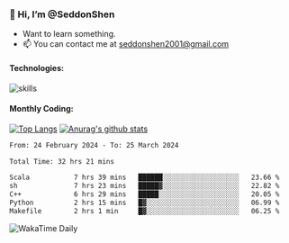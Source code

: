 ### 👋 Hi, I’m @SeddonShen
- Want to learn something.
- 📫 You can contact me at seddonshen2001@gmail.com

#### Technologies:

![skills](https://skillicons.dev/icons?i=scala,js,html,css,bootstrap,jquery,c,cpp,cloudflare,django,docker,flask,git,github,githubactions,linux,latex,mysql,nodejs,ps,php,pr,py,raspberrypi,redis,unreal,v,vscode,vue,bash)

#### Monthly Coding:
[![Top Langs](https://github-readme-stats.vercel.app/api/top-langs?username=seddonshen&show_icons=true&locale=en&layout=compact&hide=html&langs_count=8)](https://github.com/SeddonShen/)
[![Anurag's github stats](https://github-readme-stats.vercel.app/api?username=SeddonShen&count_private=true&show_icons=true)](https://github.com/anuraghazra/github-readme-stats)
<!--START_SECTION:waka-->

```txt
From: 24 February 2024 - To: 25 March 2024

Total Time: 32 hrs 21 mins

Scala           7 hrs 39 mins   ██████░░░░░░░░░░░░░░░░░░░   23.66 %
sh              7 hrs 23 mins   █████▓░░░░░░░░░░░░░░░░░░░   22.82 %
C++             6 hrs 29 mins   █████░░░░░░░░░░░░░░░░░░░░   20.05 %
Python          2 hrs 15 mins   █▓░░░░░░░░░░░░░░░░░░░░░░░   06.99 %
Makefile        2 hrs 1 min     █▓░░░░░░░░░░░░░░░░░░░░░░░   06.25 %
```

<!--END_SECTION:waka-->

![WakaTime Daily](https://wakatime.com/share/@seddon2001/61a7e342-5f12-4fea-bf92-1fac161e97d6.svg)
<!---
SeddonShen/SeddonShen is a ✨ special ✨ repository because its `README.md` (this file) appears on your GitHub profile.
You can click the Preview link to take a look at your changes.
--->
